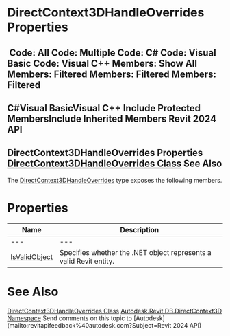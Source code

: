 # DirectContext3DHandleOverrides Properties

﻿
 Code: All Code: Multiple Code: C# Code: Visual Basic Code: Visual C++  Members: Show All Members: Filtered Members: Filtered Members: Filtered   
---  
C#Visual BasicVisual C++
Include Protected MembersInclude Inherited Members
Revit 2024 API  
---  
DirectContext3DHandleOverrides Properties  
[DirectContext3DHandleOverrides Class](8bef65c6-70bc-1a10-a9a4-47c8ec2cd842.md "DirectContext3DHandleOverrides Class") See Also  
---  
The [DirectContext3DHandleOverrides](8bef65c6-70bc-1a10-a9a4-47c8ec2cd842.md "DirectContext3DHandleOverrides Class") type exposes the following members.
# Properties
| Name | Description |
| --- | --- |
| --- | --- | --- |
| [IsValidObject](66e0ab2e-920b-fd24-3f3b-bd63ef6eeb12.md "IsValidObject Property") | Specifies whether the .NET object represents a valid Revit entity. |

# See Also
[DirectContext3DHandleOverrides Class](8bef65c6-70bc-1a10-a9a4-47c8ec2cd842.md "DirectContext3DHandleOverrides Class")
[Autodesk.Revit.DB.DirectContext3D Namespace](f4ba10f0-55ea-5344-173b-688405391794.md "Autodesk.Revit.DB.DirectContext3D Namespace")
Send comments on this topic to [Autodesk](mailto:revitapifeedback%40autodesk.com?Subject=Revit 2024 API)